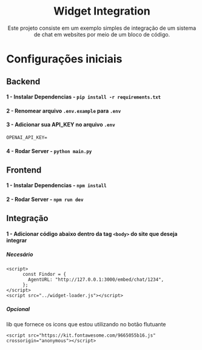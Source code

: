 <h1 align="center">
  Widget Integration
</h1>
<p align="center">Este projeto consiste em um exemplo simples de integração de um sistema de chat em websites por meio de um bloco de código. </p>

Configurações iniciais
=================
## Backend
#### 1 - Instalar Dependencias - ```pip install -r requirements.txt```
#### 2 - Renomear arquivo ```.env.example``` para ```.env```
#### 3 - Adicionar sua API_KEY no arquivo ```.env```
```
OPENAI_API_KEY=
```
#### 4 - Rodar Server - ```python main.py```

## Frontend
#### 1 - Instalar Dependencias - ```npm install```
#### 2 - Rodar Server - ```npm run dev```

## Integração
#### 1 - Adicionar código abaixo dentro da tag ```<body>``` do site que deseja integrar

##### Necesário
```
<script>
      const Findor = {
        AgentURL: "http://127.0.0.1:3000/embed/chat/1234",
      };
</script>
<script src="../widget-loader.js"></script>

```

##### Opcional
lib que fornece os icons que estou utilizando no botão flutuante
```
<script src="https://kit.fontawesome.com/9665055b16.js" crossorigin="anonymous"></script>

```

